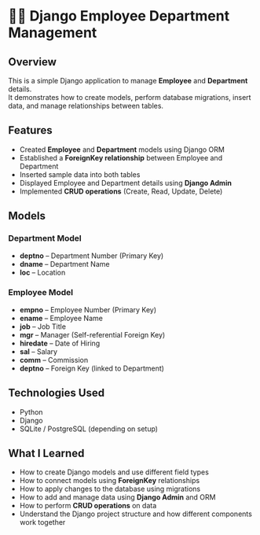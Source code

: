 # 🧑‍💼 Django Employee Department Management

##  Overview
This is a simple Django application to manage **Employee** and **Department** details.  
It demonstrates how to create models, perform database migrations, insert data, and manage relationships between tables.

## Features
- Created **Employee** and **Department** models using Django ORM  
- Established a **ForeignKey relationship** between Employee and Department  
- Inserted sample data into both tables  
- Displayed Employee and Department details using **Django Admin**  
- Implemented **CRUD operations** (Create, Read, Update, Delete)  

##  Models

### Department Model
- **deptno** – Department Number (Primary Key)  
- **dname** – Department Name  
- **loc** – Location  

### Employee Model
- **empno** – Employee Number (Primary Key)  
- **ename** – Employee Name  
- **job** – Job Title  
- **mgr** – Manager (Self-referential Foreign Key)  
- **hiredate** – Date of Hiring  
- **sal** – Salary  
- **comm** – Commission  
- **deptno** – Foreign Key (linked to Department)  

##  Technologies Used
- Python  
- Django  
- SQLite / PostgreSQL (depending on setup)  

## What I Learned
- How to create Django models and use different field types  
- How to connect models using **ForeignKey** relationships  
- How to apply changes to the database using migrations  
- How to add and manage data using **Django Admin** and ORM  
- How to perform **CRUD operations** on data  
- Understand the Django project structure and how different components work together
